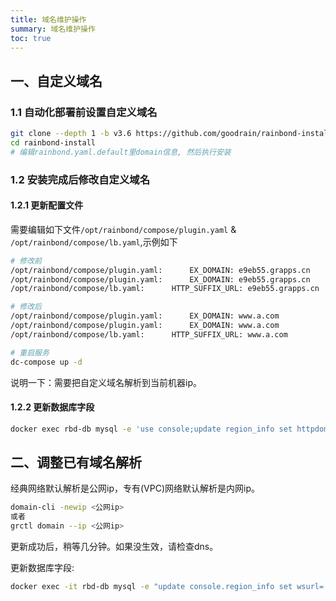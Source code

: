 ```yaml
---
title: 域名维护操作
summary: 域名维护操作
toc: true
---
```



## 一、自定义域名

### 1.1 自动化部署前设置自定义域名

```bash
git clone --depth 1 -b v3.6 https://github.com/goodrain/rainbond-install.git
cd rainbond-install
# 编辑rainbond.yaml.default里domain信息, 然后执行安装
```

### 1.2 安装完成后修改自定义域名

#### 1.2.1 更新配置文件

需要编辑如下文件`/opt/rainbond/compose/plugin.yaml` & `/opt/rainbond/compose/lb.yaml`,示例如下

```bash
# 修改前
/opt/rainbond/compose/plugin.yaml:      EX_DOMAIN: e9eb55.grapps.cn
/opt/rainbond/compose/plugin.yaml:      EX_DOMAIN: e9eb55.grapps.cn
/opt/rainbond/compose/lb.yaml:      HTTP_SUFFIX_URL: e9eb55.grapps.cn

# 修改后
/opt/rainbond/compose/plugin.yaml:      EX_DOMAIN: www.a.com
/opt/rainbond/compose/plugin.yaml:      EX_DOMAIN: www.a.com
/opt/rainbond/compose/lb.yaml:      HTTP_SUFFIX_URL: www.a.com

# 重启服务
dc-compose up -d
```

说明一下：需要把自定义域名解析到当前机器ip。

#### 1.2.2 更新数据库字段

```bash
docker exec rbd-db mysql -e 'use console;update region_info set httpdomain="自定义域名"'
```

## 二、调整已有域名解析

<!--
仅适用于自动化部署安装云帮
-->

经典网络默认解析是公网ip，专有(VPC)网络默认解析是内网ip。

```bash
domain-cli -newip <公网ip>
或者
grctl domain --ip <公网ip>
```
更新成功后，稍等几分钟。如果没生效，请检查dns。 

更新数据库字段:

```bash
docker exec -it rbd-db mysql -e "update console.region_info set wsurl='ws://<公网ip>:6060',tcpdomain='<公网ip>';"
```